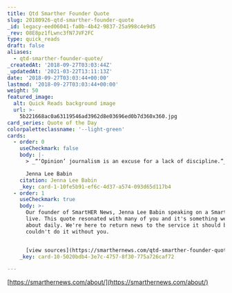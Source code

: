```yaml
---
title: Qtd Smarther Founder Quote
slug: 20180926-qtd-smarther-founder-quote
_id: legacy-eed06041-fa0b-4b42-9837-25a998c4e9d5
_rev: O8E8pz1fLwnc3fN7JVF2FC
type: quick_reads
draft: false
aliases:
  - qtd-smarther-founder-quote/
_createdAt: '2018-09-27T03:03:44Z'
_updatedAt: '2021-03-22T13:11:13Z'
date: '2018-09-27T03:03:44+00:00'
lastmod: '2018-09-27T03:03:44+00:00'
weight: 50
featured_image:
  alt: Quick Reads background image
  url: >-
    5b221668ac0a63119546ad3962d8e03696ed0b7d360x360.jpg
card_series: Quote of the Day
colorpaletteclassname: '--light-green'
cards:
  - order: 0
    useCheckmark: false
    body: |-
      > _“‘Opinion’ journalism is an excuse for a lack of discipline.”_

      Jenna Lee Babin
    citation: Jenna Lee Babin
    _key: card-1-10fe5b91-ef6c-4d37-a574-093d65d117b4
  - order: 1
    useCheckmark: true
    body: >-
      Our founder of SmartHER News, Jenna Lee Babin speaking on a SmartHER News
      live. This quote resonated with many of you and it's something we think
      about daily. We're here to return news to the service it should be and we
      couldn't do it without you.


      [view sources](https://smarthernews.com/qtd-smarther-founder-quote/)
    _key: card-10-5020bdb4-3e7c-4757-8f30-775a726caf72

---
```

[https://smarthernews.com/about/](https://smarthernews.com/about/)